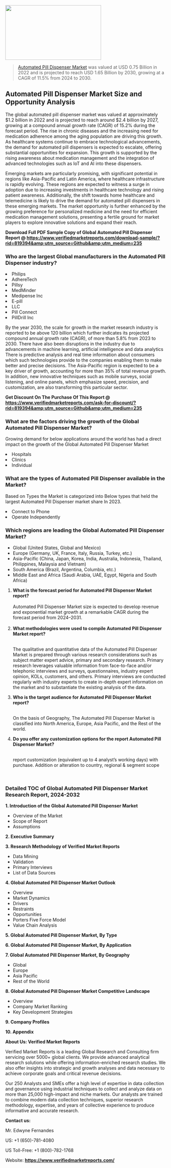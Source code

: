 <img src="https://ffe5etoiles.com/wp-content/uploads/2024/12/MST1-300x171.png" alt="" width="300" height="171" class="alignnone size-medium wp-image-20088" /><blockquote><p><p><a href="https://www.verifiedmarketreports.com/download-sample/?rid=819394&utm_source=Github&utm_medium=235" target="_blank">Automated Pill Dispenser Market</a> was valued at USD 0.75 Billion in 2022 and is projected to reach USD 1.65 Billion by 2030, growing at a CAGR of 11.5% from 2024 to 2030.</p></blockquote><p><h2>Automated Pill Dispenser Market Size and Opportunity Analysis</h2><p>The global automated pill dispenser market was valued at approximately $1.2 billion in 2022 and is projected to reach around $2.4 billion by 2027, growing at a compound annual growth rate (CAGR) of 15.2% during the forecast period. The rise in chronic diseases and the increasing need for medication adherence among the aging population are driving this growth. As healthcare systems continue to embrace technological advancements, the demand for automated pill dispensers is expected to escalate, offering substantial opportunities for expansion. This growth is supported by the rising awareness about medication management and the integration of advanced technologies such as IoT and AI into these dispensers.</p><p>Emerging markets are particularly promising, with significant potential in regions like Asia-Pacific and Latin America, where healthcare infrastructure is rapidly evolving. These regions are expected to witness a surge in adoption due to increasing investments in healthcare technology and rising patient awareness. Additionally, the shift towards home healthcare and telemedicine is likely to drive the demand for automated pill dispensers in these emerging markets. The market opportunity is further enhanced by the growing preference for personalized medicine and the need for efficient medication management solutions, presenting a fertile ground for market players to explore innovative solutions and expand their reach.</p></p><p class=""><strong>Download Full PDF Sample Copy of Global Automated Pill Dispenser Report @ <a href="https://www.verifiedmarketreports.com/download-sample/?rid=819394&amp;utm_source=Github&amp;utm_medium=235" target="_blank">https://www.verifiedmarketreports.com/download-sample/?rid=819394&amp;utm_source=Github&amp;utm_medium=235</a></strong></p><h3 id="" class="">Who are the largest Global manufacturers in the Automated Pill Dispenser industry?</h3><p><li>Philips</li><li> AdhereTech</li><li> Pillsy</li><li> MedMinder</li><li> Medipense Inc</li><li> E-pill</li><li> LLC</li><li> Pill Connect</li><li> PillDrill Inc</li></p><div class=""><div class="" dir="" data-message-author-role="" data-message-id="" data-message-model-slug=""><div class=""><div class=""><div class=""><div class="" dir="" data-message-author-role="" data-message-id="" data-message-model-slug=""><div class=""><div class=""><p>By the year 2030, the scale for growth in the market research industry is reported to be above 120 billion which further indicates its projected compound annual growth rate (CAGR), of more than 5.8% from 2023 to 2030. There have also been disruptions in the industry due to advancements in machine learning, artificial intelligence and data analytics There is predictive analysis and real time information about consumers which such technologies provide to the companies enabling them to make better and precise decisions. The Asia-Pacific region is expected to be a key driver of growth, accounting for more than 35% of total revenue growth. In addition, new innovative techniques such as mobile surveys, social listening, and online panels, which emphasize speed, precision, and customization, are also transforming this particular sector.</p><p><strong>Get Discount On The Purchase Of This Report @&nbsp; <a href="https://www.verifiedmarketreports.com/ask-for-discount/?rid=819394&amp;utm_source=Github&amp;utm_medium=235" target="_blank">https://www.verifiedmarketreports.com/ask-for-discount/?rid=819394&amp;utm_source=Github&amp;utm_medium=235</a></strong></p></div></div></div></div></div></div></div></div><h3 id="" class="">What are the factors driving the growth of the Global Automated Pill Dispenser Market?</h3><p id="" class="">Growing demand for below applications around the world has had a direct impact on the growth of the Global Automated Pill Dispenser Market</p><p id="" class=""><li>Hospitals</li><li> Clinics</li><li> Individual</li></p><h3 id="" class="">What are the types of Automated Pill Dispenser available in the Market?</h3><p id="" class="">Based on Types the Market is categorized into Below types that held the largest Automated Pill Dispenser market share In 2023.</p><p id="" class=""><li>Connect to Phone</li><li> Operate Independently</li></p><h3 id="" class="">Which regions are leading the Global Automated Pill Dispenser Market?</h3><ul><li>Global (United States, Global and Mexico)</li><li>Europe (Germany, UK, France, Italy, Russia, Turkey, etc.)</li><li>Asia-Pacific (China, Japan, Korea, India, Australia, Indonesia, Thailand, Philippines, Malaysia and Vietnam)</li><li>South America (Brazil, Argentina, Columbia, etc.)</li><li>Middle East and Africa (Saudi Arabia, UAE, Egypt, Nigeria and South Africa)</li></ul><p><ol><li><strong>What is the forecast period for Automated Pill Dispenser Market report?<br /></strong><br /><span data-sheets-root="1" data-sheets-value="{&quot;1&quot;:2,&quot;2&quot;:&quot;XXXX size is expected to develop revenue and exponential market growth at a remarkable CAGR during the forecast period from 2024&ndash;2030.&quot;}" data-sheets-userformat="{&quot;2&quot;:12674,&quot;4&quot;:{&quot;1&quot;:2,&quot;2&quot;:16776960},&quot;10&quot;:2,&quot;11&quot;:0,&quot;15&quot;:&quot;Arial&quot;,&quot;16&quot;:12}">Automated Pill Dispenser Market size is expected to develop revenue and exponential market growth at a remarkable CAGR during the forecast period from 2024&ndash;2031.</span><br /><br /></li><li><strong>What methodologies were used to compile Automated Pill Dispenser Market report?<br /><br /></strong><p>The qualitative and quantitative data of the&nbsp;Automated Pill Dispenser Market is prepared through various research considerations such as subject matter expert advice, primary and secondary research. Primary research leverages valuable information from face-to-face and/or telephonic interviews and surveys, questionnaires, industry expert opinion, KOLs, customers, and others. Primary interviews are conducted regularly with industry experts to create in-depth expert information on the market and to substantiate the existing analysis of the data.&nbsp;</p></li><li><strong>Who is the target audience for Automated Pill Dispenser Market report?<br /><br /></strong><p>On the basis of Geography, The&nbsp;Automated Pill Dispenser Market is classified into North America, Europe, Asia Pacific, and the Rest of the world.</p></li><li><strong>Do you offer any customization options for the report Automated Pill Dispenser Market?<br /><br /></strong><p>report customization (equivalent up to 4 analyst&rsquo;s working days) with purchase. Addition or alteration to country, regional &amp; segment scope</p><p>&nbsp;</p></li></ol></p><h3 id="" class="">Detailed TOC of Global Automated Pill Dispenser Market Research Report, 2024-2032</h3><p id="" class=""><strong>1. Introduction of the Global Automated Pill Dispenser Market</strong></p><ul><li>Overview of the Market</li><li>Scope of Report</li><li>Assumptions</li></ul><p id="" class=""><strong>2. Executive Summary</strong></p><p id="" class=""><strong>3. Research Methodology of&nbsp;Verified Market Reports</strong></p><ul><li>Data Mining</li><li>Validation</li><li>Primary Interviews</li><li>List of Data Sources</li></ul><p id="" class=""><strong>4. Global Automated Pill Dispenser Market Outlook</strong></p><ul><li>Overview</li><li>Market Dynamics</li><li>Drivers</li><li>Restraints</li><li>Opportunities</li><li>Porters Five Force Model</li><li>Value Chain Analysis</li></ul><p id="" class=""><strong>5. Global Automated Pill Dispenser Market, By&nbsp;Type</strong></p><p id="" class=""><strong>6. Global Automated Pill Dispenser Market, By Application</strong></p><p id="" class=""><strong>7. Global Automated Pill Dispenser Market, By Geography</strong></p><ul><li>Global</li><li>Europe</li><li>Asia Pacific</li><li>Rest of the World</li></ul><p id="" class=""><strong>8. Global Automated Pill Dispenser Market Competitive Landscape</strong></p><ul><li>Overview</li><li>Company Market Ranking</li><li>Key Development Strategies</li></ul><p id="" class=""><strong>9. Company Profiles</strong></p><p id="" class=""><strong>10. Appendix</strong></p><p id="" class=""><strong>About Us: Verified Market Reports</strong></p><p id="" class="">Verified Market Reports is a leading Global Research and Consulting firm servicing over 5000+ global clients. We provide advanced analytical research solutions while offering information-enriched research studies. We also offer insights into strategic and growth analyses and data necessary to achieve corporate goals and critical revenue decisions.</p><p id="" class="">Our 250 Analysts and SMEs offer a high level of expertise in data collection and governance using industrial techniques to collect and analyze data on more than 25,000 high-impact and niche markets. Our analysts are trained to combine modern data collection techniques, superior research methodology, expertise, and years of collective experience to produce informative and accurate research.</p><p id="" class=""><strong>Contact us:</strong></p><p id="" class="">Mr. Edwyne Fernandes</p><p id="" class="">US: +1 (650)-781-4080</p><p id="" class="">US Toll-Free: +1 (800)-782-1768</p><p id="" class="">Website: <a target="" data-test-app-aware-link=""><strong>https://www.verifiedmarketreports.com/</strong></a></p>
